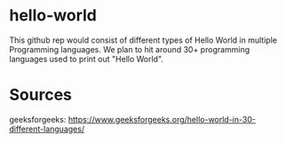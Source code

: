 # hello-world

This github rep would consist of different types of Hello World in multiple Programming languages. We plan to hit around 30+ programming languages used to print out "Hello World".

# Sources

geeksforgeeks: https://www.geeksforgeeks.org/hello-world-in-30-different-languages/
